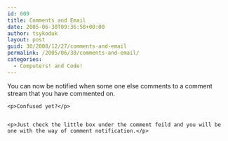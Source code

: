 ```yaml
---
id: 609
title: Comments and Email
date: 2005-06-30T09:36:58+00:00
author: tsykoduk
layout: post
guid: 30/2008/12/27/comments-and-email
permalink: /2005/06/30/comments-and-email/
categories:
  - Computers! and Code!
---
```

<p>You can now be notified when some one else comments to a comment stream that you have commented on.</p>


	<p>Confused yet?</p>


	<p>Just check the little box under the comment feild and you will be one with the way of comment notification.</p>